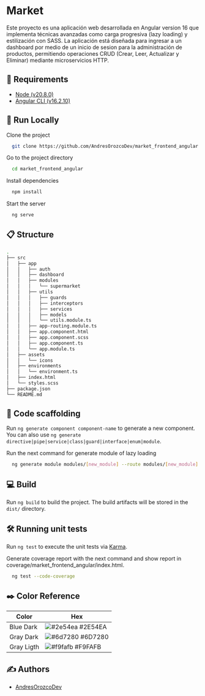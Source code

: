 
# Market

Este proyecto es una aplicación web desarrollada en Angular version 16 que implementa técnicas avanzadas como carga progresiva (lazy loading) y estilización con SASS. La aplicación está diseñada para ingresar a un dashboard por medio de un inicio de sesion para la administración de productos, permitiendo operaciones CRUD (Crear, Leer, Actualizar y Eliminar) mediante microservicios HTTP.


## 🔧 Requirements

- [Node (v20.8.0)](https://nodejs.org/en)
- [Angular CLI (v16.2.10)](https://angular.io/cli)
    
    
## 🧰 Run Locally

Clone the project

```bash
  git clone https://github.com/AndresOrozcoDev/market_frontend_angular.git
```

Go to the project directory

```bash
  cd market_frontend_angular
```

Install dependencies

```bash
  npm install
```

Start the server

```bash
  ng serve
```


## 📋 Structure

```bash
.
├── src
│   ├── app
│   │   ├── auth
│   │   ├── dashboard
│   │   ├── modules
│   │   │   └── supermarket
│   │   ├── utils
│   │   │   ├── guards
│   │   │   ├── interceptors
│   │   │   ├── services
│   │   │   ├── models
│   │   │   └── utils.module.ts
│   │   ├── app-routing.module.ts
│   │   ├── app.component.html
│   │   ├── app.component.scss
│   │   ├── app.component.ts
│   │   └── app.module.ts
│   ├── assets
│   │   └── icons
│   ├── environments
│   │   └── environment.ts
│   ├── index.html
│   └── styles.scss
├── package.json
└── README.md
```

## 💬 Code scaffolding

Run `ng generate component component-name` to generate a new component. You can also use `ng generate directive|pipe|service|class|guard|interface|enum|module`.

Run the next command for generate module of lazy loading

```bash
  ng generate module modules/[new_module] --route modules/[new_module] --module app.module
```

## 💻 Build

Run `ng build` to build the project. The build artifacts will be stored in the `dist/` directory.

## 🛠️ Running unit tests

Run `ng test` to execute the unit tests via [Karma](https://karma-runner.github.io).

Generate coverage report with the next command and show report in coverage/market_frontend_angular/index.html.

```bash
  ng test --code-coverage
```

## ✒️ Color Reference

| Color             | Hex                                                                |
| ----------------- | ------------------------------------------------------------------ |
| Blue Dark | ![#2e54ea](https://via.placeholder.com/10/2e54ea?text=+) #2E54EA |
| Gray Dark | ![#6d7280](https://via.placeholder.com/10/6d7280?text=+) #6D7280 |
| Gray Ligth | ![#f9fafb](https://via.placeholder.com/10/f9fafb?text=+) #F9FAFB |


## ✍️ Authors

- [AndresOrozcoDev](https://github.com/AndresOrozcoDev)